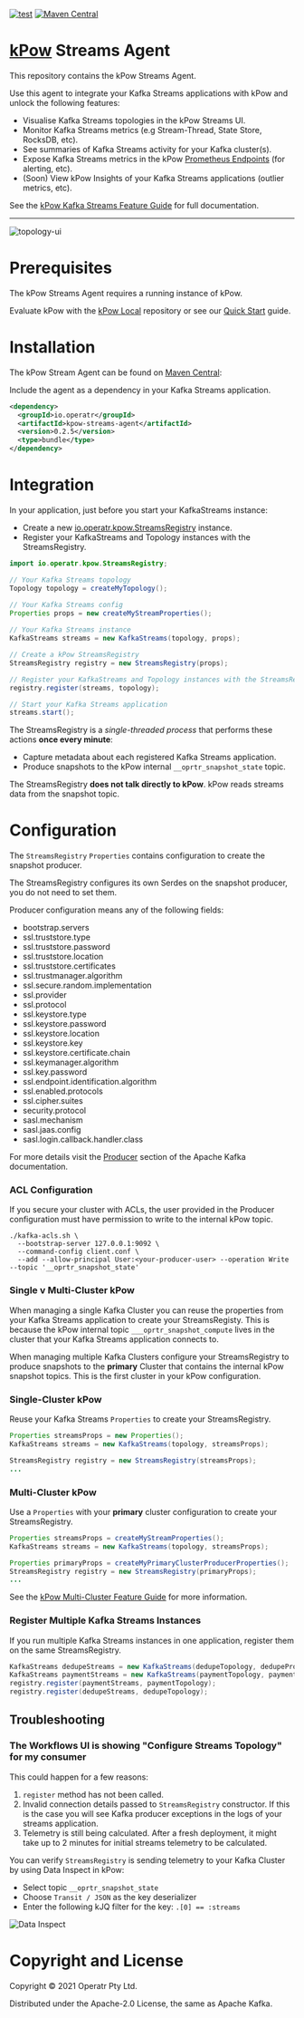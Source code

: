 [![test](https://github.com/operatr-io/streams-agent/actions/workflows/test.yml/badge.svg?branch=main)](https://github.com/operatr-io/streams-agent/actions/workflows/test.yml)
[![Maven Central](https://img.shields.io/maven-central/v/io.operatr/kpow-streams-agent.svg?label=Maven%20Central)](https://search.maven.org/search?q=g:%22io.operatr%22%20AND%20a:%22kpow-streams-agent%22)

# [kPow](https://kpow.io) Streams Agent

This repository contains the kPow Streams Agent.

Use this agent to integrate your Kafka Streams applications with kPow and unlock the following features:

* Visualise Kafka Streams topologies in the kPow Streams UI.
* Monitor Kafka Streams metrics (e.g Stream-Thread, State Store, RocksDB, etc).
* See summaries of Kafka Streams activity for your Kafka cluster(s).
* Expose Kafka Streams metrics in the kPow [Prometheus Endpoints](https://docs.kpow.io/features/prometheus) (for alerting, etc).
* (Soon) View kPow Insights of your Kafka Streams applications (outlier metrics, etc).

See the [kPow Kafka Streams Feature Guide](https://docs.kpow.io/features/kafka-streams) for full documentation.

---

![topology-ui](docs/topology-ui.png)

# Prerequisites

The kPow Streams Agent requires a running instance of kPow.

Evaluate kPow with the [kPow Local](https://github.com/operatr-io/kpow-local) repository or see our [Quick Start](https://docs.kpow.io/installation/quick-start) guide.

# Installation

The kPow Stream Agent can be found on [Maven Central](https://search.maven.org/artifact/io.operatr/kpow-streams-agent):

Include the agent as a dependency in your Kafka Streams application.

```xml
<dependency>
  <groupId>io.operatr</groupId>
  <artifactId>kpow-streams-agent</artifactId>
  <version>0.2.5</version>
  <type>bundle</type>
</dependency>
```

# Integration

In your application, just before you start your KafkaStreams instance:

* Create a new [io.operatr.kpow.StreamsRegistry](https://github.com/operatr-io/kpow-streams-agent/blob/main/src/java/io/operatr/kpow/StreamsRegistry.java) instance.
* Register your KafkaStreams and Topology instances with the StreamsRegistry.

```java 
import io.operatr.kpow.StreamsRegistry;

// Your Kafka Streams topology
Topology topology = createMyTopology(); 

// Your Kafka Streams config
Properties props = new createMyStreamProperties();
 
// Your Kafka Streams instance
KafkaStreams streams = new KafkaStreams(topology, props); 

// Create a kPow StreamsRegistry
StreamsRegistry registry = new StreamsRegistry(props);

// Register your KafkaStreams and Topology instances with the StreamsRegistry
registry.register(streams, topology); 

// Start your Kafka Streams application
streams.start();
```

The StreamsRegistry is a *single-threaded process* that performs these actions **once every minute**:

* Capture metadata about each registered Kafka Streams application.
* Produce snapshots to the kPow internal `__oprtr_snapshot_state` topic.

The StreamsRegistry **does not talk directly to kPow**. kPow reads streams data from the snapshot topic.

# Configuration

The `StreamsRegistry` `Properties` contains configuration to create the snapshot producer.

The StreamsRegistry configures its own Serdes on the snapshot producer, you do not need to set them.

Producer configuration means any of the following fields: 

* bootstrap.servers
* ssl.truststore.type
* ssl.truststore.password
* ssl.truststore.location
* ssl.truststore.certificates
* ssl.trustmanager.algorithm
* ssl.secure.random.implementation
* ssl.provider
* ssl.protocol
* ssl.keystore.type
* ssl.keystore.password
* ssl.keystore.location
* ssl.keystore.key
* ssl.keystore.certificate.chain
* ssl.keymanager.algorithm
* ssl.key.password
* ssl.endpoint.identification.algorithm
* ssl.enabled.protocols
* ssl.cipher.suites
* security.protocol
* sasl.mechanism
* sasl.jaas.config
* sasl.login.callback.handler.class

For more details visit the [Producer](https://kafka.apache.org/documentation/#producerconfigs) section of the Apache Kafka documentation.

### ACL Configuration

If you secure your cluster with ACLs, the user provided in the Producer configuration must have permission to write to the internal kPow topic.

```
./kafka-acls.sh \
  --bootstrap-server 127.0.0.1:9092 \
  --command-config client.conf \
  --add --allow-principal User:<your-producer-user> --operation Write --topic '__oprtr_snapshot_state'
```

### Single v Multi-Cluster kPow

When managing a single Kafka Cluster you can reuse the properties from your Kafka Streams application to create your StreamsRegisty. This is because the kPow internal topic `___oprtr_snapshot_compute` lives in the cluster that your Kafka Streams application connects to.

When managing multiple Kafka Clusters configure your StreamsRegistry to produce snapshots to the **primary** Cluster that contains the internal kPow snapshot topics. This is the first cluster in your kPow configuration.

### Single-Cluster kPow

Reuse your Kafka Streams `Properties` to create your StreamsRegistry.

```java
Properties streamsProps = new Properties();
KafkaStreams streams = new KafkaStreams(topology, streamsProps);

StreamsRegistry registry = new StreamsRegistry(streamsProps);
...
```

### Multi-Cluster kPow

Use a `Properties` with your **primary** cluster configuration to create your StreamsRegistry.

```java
Properties streamsProps = createMyStreamProperties();
KafkaStreams streams = new KafkaStreams(topology, streamsProps); 

Properties primaryProps = createMyPrimaryClusterProducerProperties();
StreamsRegistry registry = new StreamsRegistry(primaryProps);
...
```

See the [kPow Multi-Cluster Feature Guide](https://docs.kpow.io/config/multi-cluster) for more information.

### Register Multiple Kafka Streams Instances

If you run multiple Kafka Streams instances in one application, register them on the same StreamsRegistry.

```java
KafkaStreams dedupeStreams = new KafkaStreams(dedupeTopology, dedupeProps);
KafkaStreams paymentStreams = new KafkaStreams(paymentTopology, paymentProps);
registry.register(paymentStreams, paymentTopology);
registry.register(dedupeStreams, dedupeTopology);
```

## Troubleshooting 

### The Workflows UI is showing "Configure Streams Topology" for my consumer

This could happen for a few reasons:

1. `register` method has not been called.
2. Invalid connection details passed to `StreamsRegistry` constructor. If this is the case you will see Kafka producer exceptions in the logs of your streams application.
3. Telemetry is still being calculated. After a fresh deployment, it might take up to 2 minutes for initial streams telemetry to be calculated. 

You can verify `StreamsRegistry` is sending telemetry to your Kafka Cluster by using Data Inspect in kPow:

* Select topic `__oprtr_snapshot_state`
* Choose `Transit / JSON` as the key deserializer
* Enter the following kJQ filter for the key: `.[0] == :streams`

![Data Inspect](docs/data-inspect.png)

# Copyright and License

Copyright © 2021 Operatr Pty Ltd. 

Distributed under the Apache-2.0 License, the same as Apache Kafka.
